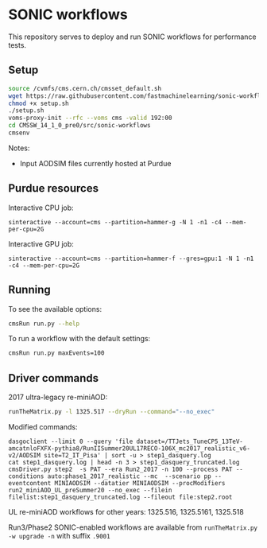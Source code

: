 # SONIC workflows

This repository serves to deploy and run SONIC workflows for performance tests.

## Setup
```bash
source /cvmfs/cms.cern.ch/cmsset_default.sh
wget https://raw.githubusercontent.com/fastmachinelearning/sonic-workflows/CMSSW_14_1_X/setup.sh
chmod +x setup.sh
./setup.sh
voms-proxy-init --rfc --voms cms -valid 192:00
cd CMSSW_14_1_0_pre0/src/sonic-workflows
cmsenv
```

Notes:
* Input AODSIM files currently hosted at Purdue

## Purdue resources

Interactive CPU job:
```
sinteractive --account=cms --partition=hammer-g -N 1 -n1 -c4 --mem-per-cpu=2G
```

Interactive GPU job:
```
sinteractive --account=cms --partition=hammer-f --gres=gpu:1 -N 1 -n1 -c4 --mem-per-cpu=2G
```

## Running

To see the available options:
```bash
cmsRun run.py --help
```

To run a workflow with the default settings:
```bash
cmsRun run.py maxEvents=100
```

## Driver commands

2017 ultra-legacy re-miniAOD:
```bash
runTheMatrix.py -l 1325.517 --dryRun --command="--no_exec"
```

Modified commands:
```
dasgoclient --limit 0 --query 'file dataset=/TTJets_TuneCP5_13TeV-amcatnloFXFX-pythia8/RunIISummer20UL17RECO-106X_mc2017_realistic_v6-v2/AODSIM site=T2_IT_Pisa' | sort -u > step1_dasquery.log
cat step1_dasquery.log | head -n 3 > step1_dasquery_truncated.log
cmsDriver.py step2  -s PAT --era Run2_2017 -n 100 --process PAT --conditions auto:phase1_2017_realistic --mc  --scenario pp --eventcontent MINIAODSIM --datatier MINIAODSIM --procModifiers run2_miniAOD_UL_preSummer20 --no_exec --filein filelist:step1_dasquery_truncated.log --fileout file:step2.root
```

UL re-miniAOD workflows for other years: 1325.516, 1325.5161, 1325.518

Run3/Phase2 SONIC-enabled workflows are available from `runTheMatrix.py -w upgrade -n` with suffix `.9001`

